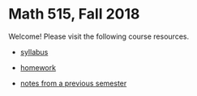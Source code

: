 # Math 515, Fall 2018

Welcome! Please visit the following course resources.

* [syllabus](syllabus.md)

* [homework](homework.md)

* [notes from a previous semester](https://github.com/scoskey/m515/raw/master/notes.pdf)